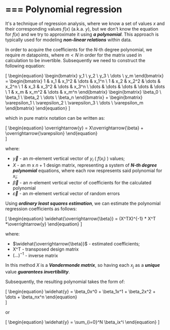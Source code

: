 # === Polynomial regression

It's a technique of regression analysis, where we know a set of values $x$ and their corresponding values $f(x)$ (a.k.a. $y$), but we don't know the equation for $f(x)$ and we try to approximate it using ***a polynomial***. This approach is typically used for modeling ***non-linear relations*** within data.

In order to acquire the coefficients for the $N$-th degree polynomial, we require $m$ datapoints, where $m<N$ in order for the matrix used in calculation to be invertible. Subsequently we need to construct the following equation:

\[
\begin{equation}
\begin{bmatrix}
y_1 \\
y_2 \\
y_3 \\
\dots \\
y_m
\end{bmatrix} = 
\begin{bmatrix}
1 & x_1 & x_1^2 & \dots & x_1^n \\
1 & x_2 & x_2^2 & \dots & x_2^n \\
1 & x_3 & x_3^2 & \dots & x_3^n \\
\dots & \dots & \dots & \dots & \dots \\
1 & x_m & x_m^2 & \dots & x_m^n
\end{bmatrix}
\begin{bmatrix}
\beta_0 \\
\beta_1 \\
\beta_2 \\
\dots \\
\beta_n
\end{bmatrix} 
+
\begin{bmatrix}
\varepsilon_1 \\
\varepsilon_2 \\
\varepsilon_3 \\
\dots \\
\varepsilon_m
\end{bmatrix}
\end{equation}
\]

which in pure matrix notation can be written as:

\[
\begin{equation}
\overrightarrow{y} = X\overrightarrow{\beta} + \overrightarrow{\varepsilon}
\end{equation}   
\]

where:
- $\overrightarrow{y}$ - an $m$-element vertical vector of $y_i$ ( $f(x_i)$ ) values;
- $X$ - an $m$ x $n+1$ design matrix, representing a system of ***N-th degree polynomial*** equations, where each row respresents said polynomial for $x_i$;
- $\overrightarrow{\beta}$ - an $n$-element vertical vector of coefficients for the calculated polynomial
- $\overrightarrow{\varepsilon}$ - an $m$-element vertical vector of random errors

Using ***ordinary least squares estimation***, we can estimate the polynomial regression coefficients as follows:

\[
\begin{equation}
\widehat{\overrightarrow{\beta}} = (X^TX)^{-1} * X^T *\overrightarrow{y}
\end{equation}
\]

where:

- $\widehat{\overrightarrow{\beta}}$ - estimated coefficients;
- X^T - transposed design matrix
- $(...)^{-1}$ - inverse matrix

In this method $X$ is a ***Vandermonde matrix***, so having each $x_j$ as a ***unique*** value ***guarantees invertibility***.

Subsequently, the resulting polynomial takes the form of:

\[
\begin{equation}
\widehat{y} = \beta_0x^0 + \beta_1x^1 + \beta_2x^2 + \dots + \beta_nx^n
\end{equation}   
\]

or 

\[
\begin{equation}
\widehat{y} = \sum_{i=0}^N \beta_ix^i
\end{equation}
\]